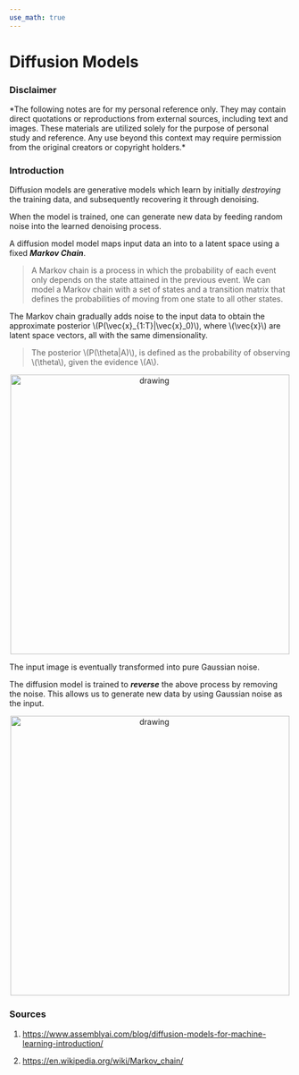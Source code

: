 ```yaml
---
use_math: true
---
```


<h1> Diffusion Models </h1>

<h3> Disclaimer </h3>
*The following notes are for my personal reference only. They may contain direct quotations or reproductions from external sources, including text and images. These materials are utilized solely for the purpose of personal study and reference. Any use beyond this context may require permission from the original creators or copyright holders.*

<h3> Introduction </h3>

Diffusion models are generative models which learn by initially *destroying* the training data, and subsequently recovering it through denoising.

When the model is trained, one can generate new data by feeding random noise into the learned denoising process.

A diffusion model model maps input data an into to a latent space using a fixed ***Markov Chain***.

> A Markov chain is a process in which the probability of each event only depends on the state attained in the previous event. We can model a Markov chain with a set of states and a transition matrix that defines the probabilities of moving from one state to all other states.

The Markov chain gradually adds noise to the input data to obtain the approximate posterior \\(P(\vec{x}_{1:T}\|\vec{x}_0)\\), where \\(\vec{x}\\) are latent space vectors, all with the same dimensionality.

> The posterior \\(P(\theta\|A)\\), is defined as the probability of observing \\(\theta\\), given the evidence \\(A\\).

<p align="center">
<img src="https://paulxu.me/notes/machine_learning/subpages/diffusion_model/diffusion_forward.jpeg" alt="drawing" width="500"/>
</p>

The input image is eventually transformed into pure Gaussian noise. 

The diffusion model is trained to ***reverse*** the above process by removing the noise. This allows us to generate new data by using Gaussian noise as the input.

<p align="center">
<img src="https://paulxu.me/notes/machine_learning/subpages/diffusion_model/diffusion_backward.jpeg" alt="drawing" width="500"/>
</p>

<h3> Sources </h3>

1. <https://www.assemblyai.com/blog/diffusion-models-for-machine-learning-introduction/>

2. <https://en.wikipedia.org/wiki/Markov_chain/>